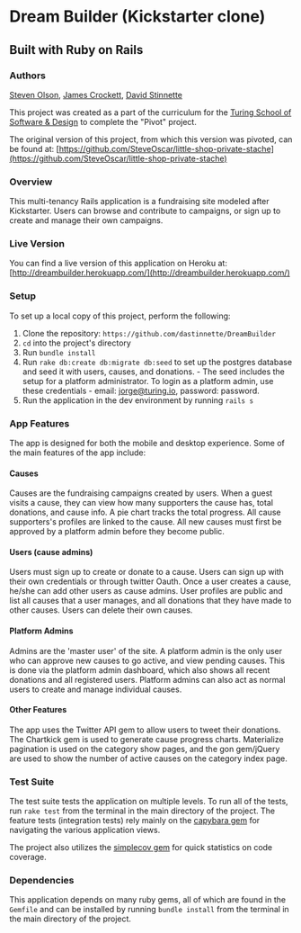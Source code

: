 # Dream Builder (Kickstarter clone)
## Built with Ruby on Rails

### Authors
[Steven Olson](http://github.com/SteveOscar), [James Crockett](https://github.com/jecrockett), [David Stinnette](https://github.com/dastinnette)

This project was created as a part of the curriculum for the [Turing School of Software & Design](http://turing.io) to complete the "Pivot" project.

The original version of this project, from which this version was pivoted, can be found at: [https://github.com/SteveOscar/little-shop-private-stache](https://github.com/SteveOscar/little-shop-private-stache)

### Overview

This multi-tenancy Rails application is a fundraising site modeled after Kickstarter. Users can browse and contribute to campaigns, or sign up to create and manage their own campaigns. 

### Live Version

You can find a live version of this application on Heroku at: [http://dreambuilder.herokuapp.com/](http://dreambuilder.herokuapp.com/)

### Setup

To set up a local copy of this project, perform the following:

  1. Clone the repository: `https://github.com/dastinnette/DreamBuilder`
  2. `cd` into the project's directory
  3. Run `bundle install`
  4. Run `rake db:create db:migrate db:seed` to set up the postgres database and seed it with users, causes, and donations.
    - The seed includes the setup for a platform administrator. To login as a platform admin, use these credentials - email: jorge@turing.io, password: password.
  5. Run the application in the dev environment by running `rails s`

### App Features

The app is designed for both the mobile and desktop experience. Some of the main features of the app include:

#### Causes

Causes are the fundraising campaigns created by users. When a guest visits a cause, they can view how many supporters the cause has, total donations, and cause info. A pie chart tracks the total progress. All cause supporters's profiles are linked to the cause. All new causes must first be approved by a platform admin before they become public.

#### Users (cause admins)

Users must sign up to create or donate to a cause. Users can sign up with their own credentials or through twitter Oauth. Once a user creates a cause, he/she can add other users as cause admins. User profiles are public and list all causes that a user manages, and all donations that they have made to other causes. Users can delete their own causes.

#### Platform Admins

Admins are the 'master user' of the site. A platform admin is the only user who can approve new causes to go active, and view pending causes. This is done via the platform admin dashboard, which also shows all recent donations and all registered users. Platform admins can also act as normal users to create and manage individual causes.

#### Other Features

The app uses the Twitter API gem to allow users to tweet their donations. The Chartkick gem is used to generate cause progress charts. Materialize pagination is used on the category show pages, and the gon gem/jQuery are used to show the number of active causes on the category index page.

### Test Suite

The test suite tests the application on multiple levels. To run all of the tests, run `rake test` from the terminal in the main directory of the project. The feature tests (integration tests) rely mainly on the [capybara gem](https://github.com/jnicklas/capybara) for navigating the various application views.

The project also utilizes the [simplecov gem](https://github.com/colszowka/simplecov) for quick statistics on code coverage.

### Dependencies

This application depends on many ruby gems, all of which are found in the `Gemfile` and can be installed by running `bundle install` from the terminal in the main directory of the project.
